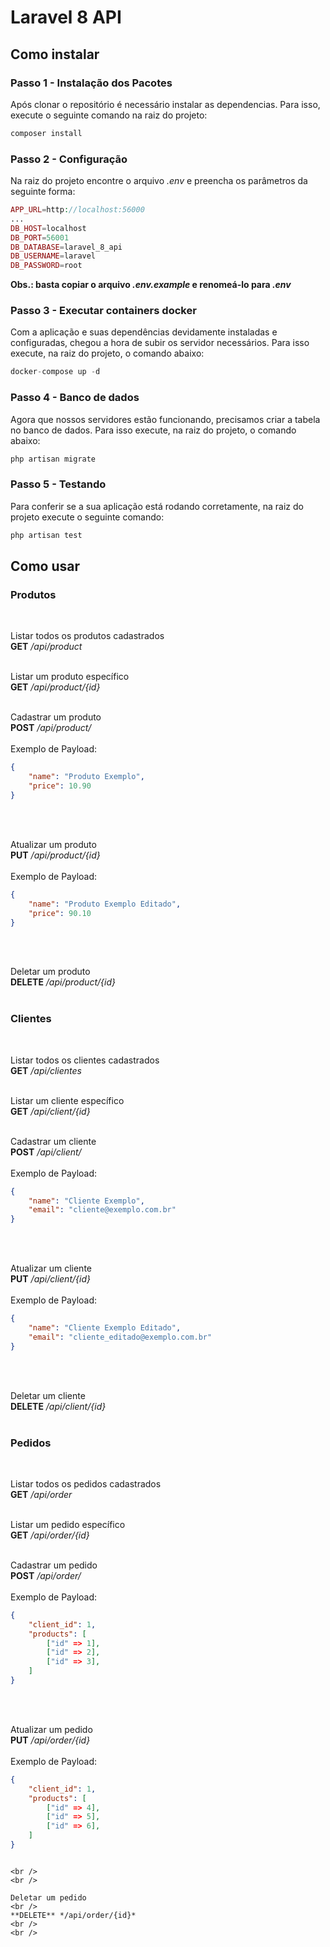 # Laravel 8 API
## Como instalar

### **Passo 1 - Instalação dos Pacotes**
Após clonar o repositório é necessário instalar as dependencias. Para isso, execute o seguinte comando na raiz do projeto:

~~~php
composer install
~~~

### **Passo 2 - Configuração**
Na raiz do projeto encontre o arquivo *.env* e preencha os parâmetros da seguinte forma:
~~~php
APP_URL=http://localhost:56000
...
DB_HOST=localhost
DB_PORT=56001
DB_DATABASE=laravel_8_api
DB_USERNAME=laravel
DB_PASSWORD=root
~~~
**Obs.: basta copiar o arquivo *.env.example* e renomeá-lo para *.env***

### **Passo 3 - Executar containers docker**
Com a aplicação e suas dependências devidamente instaladas e configuradas, chegou a hora de subir os servidor necessários. Para isso execute, na raiz do projeto, o comando abaixo:
~~~php
docker-compose up -d
~~~

### **Passo 4 - Banco de dados**
Agora que nossos servidores estão funcionando, precisamos criar a tabela no banco de dados. Para isso execute, na raiz do projeto, o comando abaixo:
~~~php
php artisan migrate
~~~

### **Passo 5 - Testando**
Para conferir se a sua aplicação está rodando corretamente, na raiz do projeto execute o seguinte comando:
~~~php
php artisan test
~~~

## Como usar
### **Produtos**
<br />

Listar todos os produtos cadastrados
<br />
**GET** */api/product*
<br />
<br />

Listar um produto específico
<br />
**GET** */api/product/{id}*
<br />
<br />

Cadastrar um produto
<br />
**POST** */api/product/*
<br />
<br />
Exemplo de Payload:
```json
{
    "name": "Produto Exemplo",
    "price": 10.90
}
```

<br />
<br />

Atualizar um produto
<br />
**PUT** */api/product/{id}*
<br />
<br />
Exemplo de Payload:
```json
{
    "name": "Produto Exemplo Editado",
    "price": 90.10
}
```

<br />
<br />

Deletar um produto
<br />
**DELETE** */api/product/{id}*
<br />
<br />

### **Clientes**
<br />

Listar todos os clientes cadastrados
<br />
**GET** */api/clientes*
<br />
<br />

Listar um cliente específico
<br />
**GET** */api/client/{id}*
<br />
<br />

Cadastrar um cliente
<br />
**POST** */api/client/*
<br />
<br />
Exemplo de Payload:
```json
{
    "name": "Cliente Exemplo",
    "email": "cliente@exemplo.com.br"
}
```

<br />
<br />

Atualizar um cliente
<br />
**PUT** */api/client/{id}*
<br />
<br />
Exemplo de Payload:
```json
{
    "name": "Cliente Exemplo Editado",
    "email": "cliente_editado@exemplo.com.br"
}
```

<br />
<br />

Deletar um cliente
<br />
**DELETE** */api/client/{id}*
<br />
<br />

### **Pedidos**
<br />

Listar todos os pedidos cadastrados
<br />
**GET** */api/order*
<br />
<br />

Listar um pedido específico
<br />
**GET** */api/order/{id}*
<br />
<br />

Cadastrar um pedido
<br />
**POST** */api/order/*
<br />
<br />
Exemplo de Payload:
```json
{
    "client_id": 1,
    "products": [
        ["id" => 1],
        ["id" => 2],
        ["id" => 3],
    ]
}
```

<br />
<br />

Atualizar um pedido
<br />
**PUT** */api/order/{id}*
<br />
<br />
Exemplo de Payload:
```json
{
    "client_id": 1,
    "products": [
        ["id" => 4],
        ["id" => 5],
        ["id" => 6],
    ]
}
```
```

<br />
<br />

Deletar um pedido
<br />
**DELETE** */api/order/{id}*
<br />
<br />

